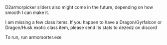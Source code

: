 D2armorpicker sliders also might come in the future, depending on how smooth I can make it.

I am missing a few class items. If you happen to have a Dragon/Gyrfalcon or Dragon/Husk exotic class item, please send its stats to dezedz on discord

To run, run armorsorter.exe